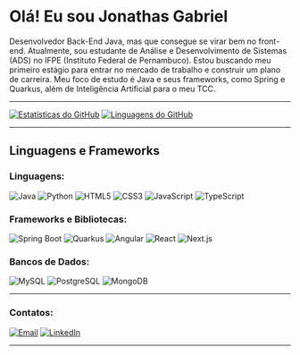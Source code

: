 # Olá! Eu sou Jonathas Gabriel

Desenvolvedor Back-End Java, mas que consegue se virar bem no front-end. Atualmente, sou estudante de Análise e Desenvolvimento de Sistemas (ADS) no IFPE (Instituto Federal de Pernambuco). Estou buscando meu primeiro estágio para entrar no mercado de trabalho e construir um plano de carreira. Meu foco de estudo é Java e seus frameworks, como Spring e Quarkus, além de Inteligência Artificial para o meu TCC.

---

[![Estatísticas do GitHub](https://github-readme-stats.vercel.app/api?username=jonat-has&show_icons=true&theme=dark)](https://github.com/jonat-has/github-readme-stats)
[![Linguagens do GitHub](https://github-readme-stats.vercel.app/api/top-langs/?username=jonat-has&layout=compact&theme=dark)](https://github.com/jonat-has/github-readme-stats)

---

## Linguagens e Frameworks

### Linguagens:
![Java](https://img.shields.io/badge/Java-%23ED8B00.svg?style=for-the-badge&logo=java&logoColor=white)
![Python](https://img.shields.io/badge/Python-%2314354C.svg?style=for-the-badge&logo=python&logoColor=white)
![HTML5](https://img.shields.io/badge/HTML5-%23E34F26.svg?style=for-the-badge&logo=html5&logoColor=white)
![CSS3](https://img.shields.io/badge/CSS3-%231572B6.svg?style=for-the-badge&logo=css3&logoColor=white)
![JavaScript](https://img.shields.io/badge/JavaScript-%23F7DF1E.svg?style=for-the-badge&logo=javascript&logoColor=black)
![TypeScript](https://img.shields.io/badge/TypeScript-%23007ACC.svg?style=for-the-badge&logo=typescript&logoColor=white)

### Frameworks e Bibliotecas:
![Spring Boot](https://img.shields.io/badge/Spring%20Boot-%236DB33F.svg?style=for-the-badge&logo=spring&logoColor=white)
![Quarkus](https://img.shields.io/badge/Quarkus-%2320256D.svg?style=for-the-badge&logo=quarkus&logoColor=white)
![Angular](https://img.shields.io/badge/Angular-%23DD0031.svg?style=for-the-badge&logo=angular&logoColor=white)
![React](https://img.shields.io/badge/React-%2320232a.svg?style=for-the-badge&logo=react&logoColor=%2361DAFB)
![Next.js](https://img.shields.io/badge/Next.js-%23000000.svg?style=for-the-badge&logo=nextdotjs&logoColor=white)

### Bancos de Dados:
![MySQL](https://img.shields.io/badge/MySQL-%2300f.svg?style=for-the-badge&logo=mysql&logoColor=white)
![PostgreSQL](https://img.shields.io/badge/PostgreSQL-%23336791.svg?style=for-the-badge&logo=postgresql&logoColor=white)
![MongoDB](https://img.shields.io/badge/MongoDB-%2347A248.svg?style=for-the-badge&logo=mongodb&logoColor=white)

---

### Contatos:
[![Email](https://img.shields.io/badge/Email-%23EA4335.svg?style=for-the-badge&logo=gmail&logoColor=white)](mailto:jonathasgabriel2890@gmail.com)
[![LinkedIn](https://img.shields.io/badge/LinkedIn-%230A66C2.svg?style=for-the-badge&logo=linkedin&logoColor=white)](https://www.linkedin.com/in/jonathasgabrielsp/)

---
